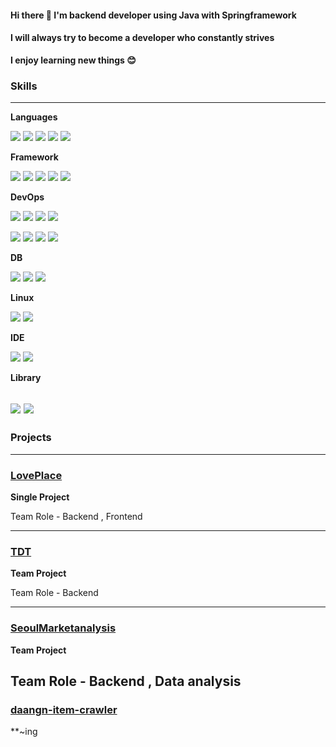 
#### Hi there  👋 I'm backend developer using Java with Springframework 

#### I will always try to become a developer who constantly strives

**I enjoy learning new things 😊**


### Skills 
-------------------
**Languages**

<img src="https://img.shields.io/badge/java-007396?style=for-the-badge&logo=java&logoColor=white"> <img src="https://img.shields.io/badge/Python-3776AB?style=for-the-badge&logo=Python&logoColor=white"> <img src="https://img.shields.io/badge/JavaScript-F7DF1E?style=for-the-badge&logo=JavaScript&logoColor=white">  <img src="https://img.shields.io/badge/html5-E34F26?style=for-the-badge&logo=javascript&logoColor=white"> <img src="https://img.shields.io/badge/css-1572B6?style=for-the-badge&logo=css3&logoColor=white"> 

**Framework** 

<img src="https://img.shields.io/badge/springboot-6DB33F?style=for-the-badge&logo=springboot&logoColor=white"> <img src="https://img.shields.io/badge/spring data jpa-6DB33F?style=for-the-badge&logo=springdatajpat&logoColor=white"> <img src="https://img.shields.io/badge/Spring Security-6DB33F?style=for-the-badge&logo=Spring Security&logoColor=white"> <img src="https://img.shields.io/badge/Spring Batch-6DB33F?style=for-the-badge&logo=Spring Batch&logoColor=white"> <img src="https://img.shields.io/badge/Flask-000000?style=for-the-badge&logo=Flask&logoColor=white">

**DevOps** 

<img src="https://img.shields.io/badge/git-F05032?style=for-the-badge&logo=git&logoColor=white"> <img src="https://img.shields.io/badge/GitHub Actions-2088FF?style=for-the-badge&logo=GitHub Actions&logoColor=white"> <img src="https://img.shields.io/badge/GitHub-181717?style=for-the-badge&logo=GitHub&logoColor=white"> <img src="https://img.shields.io/badge/codedeploy-4053D6?style=for-the-badge&logo=codedeploy&logoColor=white">

<img src="https://img.shields.io/badge/Amazon EC2-FF9900?style=for-the-badge&logo=Amazon EC2&logoColor=white"> <img src="https://img.shields.io/badge/Amazon ECS-FF9900?style=for-the-badge&logo=Amazon ECS&logoColor=white"> <img src="https://img.shields.io/badge/Amazon ECR-FF9900?style=for-the-badge&logo=Amazon ECR&logoColor=white"> <img src="https://img.shields.io/badge/Docker-2496ED?style=for-the-badge&logo=Docker&logoColor=white">

**DB**

<img src="https://img.shields.io/badge/mysql-1572B6?style=for-the-badge&logo=mysql&logoColor=white"> <img src="https://img.shields.io/badge/MariaDB-003545?style=for-the-badge&logo=MariaDB&logoColor=white"> <img src="https://img.shields.io/badge/Redis-DC382D?style=for-the-badge&logo=Redis&logoColor=white"> 


**Linux** 

<img src="https://img.shields.io/badge/ubuntu-FCC624?style=for-the-badge&logo=ubuntu&logoColor=black"> <img src="https://img.shields.io/badge/CentOS-262577?style=for-the-badge&logo=CentOS&logoColor=black">


**IDE** 

<img src="https://img.shields.io/badge/IntelliJ IDEA-1572B6?style=for-the-badge&logo=IntelliJ IDEA&logoColor=white"> <img src="https://img.shields.io/badge/Visual Studio Code-1572B6?style=for-the-badge&logo=Visual Studio Code&logoColor=white"> 


**Library** 

<img src="https://img.shields.io/badge/thymeleaf-47A248?style=for-the-badge&logo=thymeleaf&logoColor=white"> <img src="https://img.shields.io/badge/query dsl-3776AB?style=for-the-badge&logo=query dsl&logoColor=white"> 
-----------

### Projects
-------------------
### [LovePlace](https://github.com/jungsolsol/lovelove)

**Single Project** 

Team Role - Backend , Frontend 

-----------
### [TDT](https://github.com/orgs/ToDoTogether-TDT/repositories)

**Team Project** 

Team Role - Backend 

-----------
### [SeoulMarketanalysis](https://github.com/jungsolsol/SeoulMarketanalysis)

**Team Project**

Team Role - Backend , Data analysis
-----------
### [daangn-item-crawler](https://github.com/jungsolsol/BatchScheduling)

**~ing


